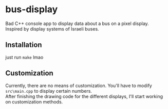 # bus-display
Bad C++ console app to display data about a bus on a pixel display.  
Inspired by display systems of Israeli buses.

## Installation
just run `make` lmao

## Customization
Currently, there are no means of customization. You'll have to modify `src\main.cpp` to display certain numbers.  
After finishing the drawing code for the different displays, I'll start working on customization methods.
